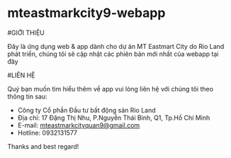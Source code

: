 # mteastmarkcity9-webapp

#GIỚI THIỆU

Đây là ứng dụng web & app dành cho dự án MT Eastmart City do Rio Land phát triển, chúng tôi sẽ cập nhật các phiên bản mới nhất của webapp tại đây

#LIÊN HỆ

Quý bạn muốn tìm hiểu thêm về app vui lòng liên hệ với chúng tôi theo thông tin sau:

- Công ty Cổ phần Đầu tư bất động sản Rio Land
- Địa chỉ: 17 Đặng Thị Nhu, P.Nguyễn Thái Bình, Q1, Tp.Hồ Chí Minh
- E-mail: mteastmarkcityquan9@gmail.com
- Hotline: 0932131577

Thanks and best regard!
